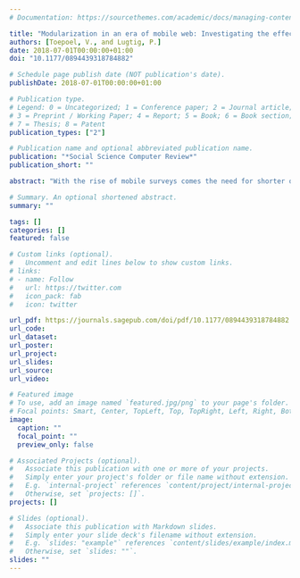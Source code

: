 ```yaml
---
# Documentation: https://sourcethemes.com/academic/docs/managing-content/

title: "Modularization in an era of mobile web: Investigating the effects of cutting a survey into smaller pieces on data quality"
authors: [Toepoel, V., and Lugtig, P.]
date: 2018-07-01T00:00:00+01:00
doi: "10.1177/0894439318784882"

# Schedule page publish date (NOT publication's date).
publishDate: 2018-07-01T00:00:00+01:00

# Publication type.
# Legend: 0 = Uncategorized; 1 = Conference paper; 2 = Journal article;
# 3 = Preprint / Working Paper; 4 = Report; 5 = Book; 6 = Book section;
# 7 = Thesis; 8 = Patent
publication_types: ["2"]

# Publication name and optional abbreviated publication name.
publication: "*Social Science Computer Review*"
publication_short: ""

abstract: "With the rise of mobile surveys comes the need for shorter questionnaires. We investigate the modularization of an existing questionnaire in the Longitudinal Internet Study for the Social Sciences (LISS) Panel in the Netherlands. We randomly divided respondents into a normal length survey condition, a condition where the same survey was split into 3 parts, and a condition where the survey was split into 10 parts. Respondents received the parts consecutively at regular intervals over a 1-month period. We discuss response rates, data quality measures, and respondents’ evaluation of the questionnaire. Our results indicate higher start rates when the survey is cut into smaller parts but also higher dropout rates. However, the fraction of missing information is lower in the 3- and 10-part conditions. More respondents use their mobile phone for survey completion when the survey is shorter. We find fewer item missings and satisficing in shorter surveys. We find no effect on neutral and extreme responding nor on estimates of the validity of answers. People with low and high education and young and old evaluate shorter surveys better than the normal length survey."

# Summary. An optional shortened abstract.
summary: ""

tags: []
categories: []
featured: false

# Custom links (optional).
#   Uncomment and edit lines below to show custom links.
# links:
# - name: Follow
#   url: https://twitter.com
#   icon_pack: fab
#   icon: twitter

url_pdf: https://journals.sagepub.com/doi/pdf/10.1177/0894439318784882
url_code:
url_dataset:
url_poster:
url_project:
url_slides:
url_source:
url_video:

# Featured image
# To use, add an image named `featured.jpg/png` to your page's folder. 
# Focal points: Smart, Center, TopLeft, Top, TopRight, Left, Right, BottomLeft, Bottom, BottomRight.
image:
  caption: ""
  focal_point: ""
  preview_only: false

# Associated Projects (optional).
#   Associate this publication with one or more of your projects.
#   Simply enter your project's folder or file name without extension.
#   E.g. `internal-project` references `content/project/internal-project/index.md`.
#   Otherwise, set `projects: []`.
projects: []

# Slides (optional).
#   Associate this publication with Markdown slides.
#   Simply enter your slide deck's filename without extension.
#   E.g. `slides: "example"` references `content/slides/example/index.md`.
#   Otherwise, set `slides: ""`.
slides: ""
---
```

